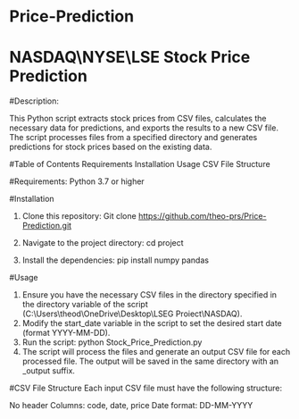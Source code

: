 # Price-Prediction

# NASDAQ\NYSE\LSE Stock Price Prediction

#Description:

This Python script extracts stock prices from CSV files, calculates the necessary data for predictions, and exports the results to a new CSV file. The script processes files from a specified directory and generates predictions for stock prices based on the existing data.

#Table of Contents
Requirements
Installation
Usage
CSV File Structure

#Requirements:
Python 3.7 or higher

#Installation

1. Clone this repository:
Git clone https://github.com/theo-prs/Price-Prediction.git

2. Navigate to the project directory:
cd project

3. Install the dependencies:
pip install numpy pandas

#Usage
1. Ensure you have the necessary CSV files in the directory specified in the directory variable of the script (C:\\Users\\theod\\OneDrive\\Desktop\\LSEG Proiect\\NASDAQ).
2. Modify the start_date variable in the script to set the desired start date (format YYYY-MM-DD).
3. Run the script:
python Stock_Price_Prediction.py
4. The script will process the files and generate an output CSV file for each processed file. The output will be saved in the same directory with an _output suffix.

#CSV File Structure
Each input CSV file must have the following structure:

No header
Columns: code, date, price
Date format: DD-MM-YYYY
